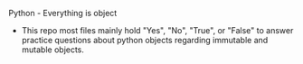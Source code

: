 Python - Everything is object
- This repo most files mainly hold "Yes", "No", "True", or "False" to answer practice questions about python objects regarding immutable and mutable objects.
